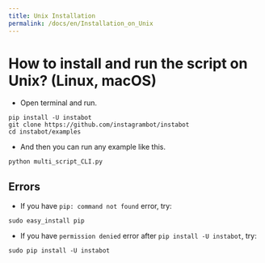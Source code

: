 ```yaml
---
title: Unix Installation
permalink: /docs/en/Installation_on_Unix
---
```



# How to install and run the script on Unix? (Linux, macOS)
* Open terminal and run.
```
pip install -U instabot
git clone https://github.com/instagrambot/instabot
cd instabot/examples
```

* And then you can run any example like this.
```
python multi_script_CLI.py
```

## Errors

* If you have `pip: command not found` error, try:
```
sudo easy_install pip
```

* If you have `permission denied` error after `pip install -U instabot`, try:
```
sudo pip install -U instabot
```
